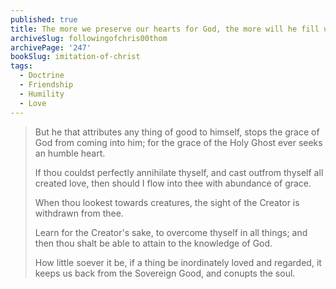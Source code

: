 ```yaml
---
published: true
title: The more we preserve our hearts for God, the more will he fill us with Divine Love and Grace
archiveSlug: followingofchris00thom
archivePage: '247'
bookSlug: imitation-of-christ
tags:
  - Doctrine
  - Friendship
  - Humility
  - Love
---
```


> But he that attributes any thing of good to himself, stops the grace of God from coming into him; for the grace of the Holy Ghost ever seeks an humble heart.
> 
> If thou couldst perfectly annihilate thyself, and cast outfrom thyself all created love, then should I flow into thee with abundance of grace.
> 
> When thou lookest towards creatures, the sight of the Creator is withdrawn from thee.
> 
> Learn for the Creator's sake, to overcome thyself in all things; and then thou shalt be able to attain to the knowledge of God.
> 
> How little soever it be, if a thing be inordinately loved and regarded, it keeps us back from the Sovereign Good, and conupts the soul.